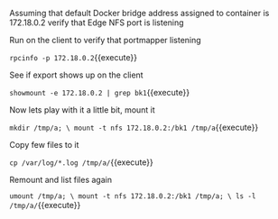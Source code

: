 Assuming that default Docker bridge address assigned to container is 172.18.0.2 verify that Edge NFS port is listening

Run on the client to verify that portmapper listening

`
rpcinfo -p 172.18.0.2
`{{execute}}

See if export shows up on the client

`
showmount -e 172.18.0.2 | grep bk1
`{{execute}}

Now lets play with it a little bit, mount it

`
mkdir /tmp/a; \
mount -t nfs 172.18.0.2:/bk1 /tmp/a
`{{execute}}

Copy few files to it

`
cp /var/log/*.log /tmp/a/
`{{execute}}

Remount and list files again

`
umount /tmp/a; \
mount -t nfs 172.18.0.2:/bk1 /tmp/a; \
ls -l /tmp/a/
`{{execute}}
